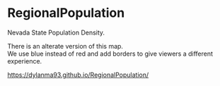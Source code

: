 # RegionalPopulation

Nevada State Population Density.

There is an alterate version of this map.  
We use blue instead of red and add borders 
to give viewers a different experience.  

https://dylanma93.github.io/RegionalPopulation/

